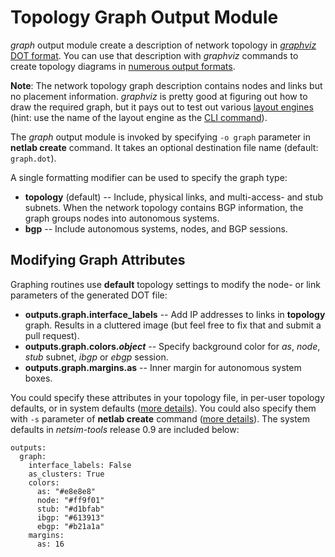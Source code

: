# Topology Graph Output Module

*graph* output module create a description of network topology in [*graphviz* DOT format](https://graphviz.org/doc/info/lang.html). You can use that description with *graphviz* commands to create topology diagrams in [numerous output formats](https://graphviz.org/docs/outputs/).

**Note**: The network topology graph description contains nodes and links but no placement information. *graphviz* is pretty good at figuring out how to draw the required graph, but it pays out to test out various [layout engines](https://graphviz.org/docs/layouts/) (hint: use the name of the layout engine as the [CLI command](https://graphviz.org/doc/info/command.html)).

The *graph* output module is invoked by specifying `-o graph` parameter in **netlab create** command. It takes an optional destination file name (default: `graph.dot`).

A single formatting modifier can be used to specify the graph type:

* **topology** (default) -- Include, physical links, and multi-access- and stub subnets. When the network topology contains BGP information, the graph groups nodes into autonomous systems.
* **bgp** -- Include autonomous systems, nodes, and BGP sessions.

## Modifying Graph Attributes

Graphing routines use **default** topology settings to modify the node- or link parameters of the generated DOT file:

* **outputs.graph.interface_labels** -- Add IP addresses to links in **topology** graph. Results in a cluttered image (but feel free to fix that and submit a pull request).
* **outputs.graph.colors._object_** -- Specify background color for *as*, *node*, *stub* subnet, *ibgp* or *ebgp* session.
* **outputs.graph.margins.as** -- Inner margin for autonomous system boxes.

You could specify these attributes in your topology file, in per-user topology defaults, or in system defaults ([more details](../defaults.md)). You could also specify them with `-s` parameter of **netlab create** command ([more details](../netlab/create.md)). The system defaults in *netsim-tools* release 0.9 are included below:

```
outputs:
  graph:
    interface_labels: False
    as_clusters: True
    colors:
      as: "#e8e8e8"
      node: "#ff9f01"
      stub: "#d1bfab"
      ibgp: "#613913"
      ebgp: "#b21a1a"
    margins:
      as: 16
```
